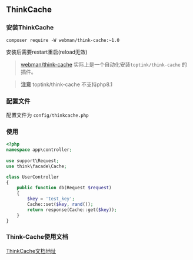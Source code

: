 
## ThinkCache

### 安装ThinkCache  
`composer require -W webman/think-cache:~1.0`

安装后需要restart重启(reload无效)


> [webman/think-cache](https://www.workerman.net/plugin/15) 实际上是一个自动化安装`toptink/think-cache` 的插件。

> **注意**
> toptink/think-cache 不支持php8.1
  
### 配置文件

配置文件为 `config/thinkcache.php`

### 使用

  ```php
  <?php
  namespace app\controller;
    
  use support\Request;
  use think\facade\Cache;
  
  class UserController
  {
      public function db(Request $request)
      {
          $key = 'test_key';
          Cache::set($key, rand());
          return response(Cache::get($key));
      }
  }
  ```
### Think-Cache使用文档

[ThinkCache文档地址](https://github.com/top-think/think-cache)
